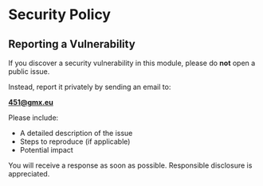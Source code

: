 # Security Policy

## Reporting a Vulnerability

If you discover a security vulnerability in this module, please do **not** open a public issue.

Instead, report it privately by sending an email to:

**451@gmx.eu**

Please include:

- A detailed description of the issue
- Steps to reproduce (if applicable)
- Potential impact

You will receive a response as soon as possible. Responsible disclosure is appreciated.
